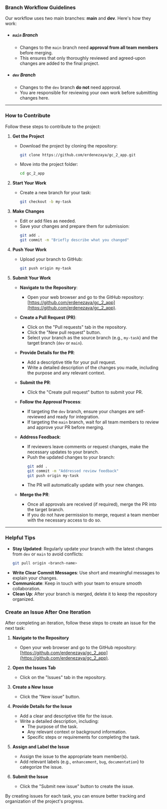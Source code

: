 ### Branch Workflow Guidelines

Our workflow uses two main branches: **main** and **dev**. Here's how they work:

- ##### `main` Branch
    - Changes to the `main` branch need **approval from all team members** before merging.  
    - This ensures that only thoroughly reviewed and agreed-upon changes are added to the final project.  

- ##### `dev` Branch
    - Changes to the `dev` branch **do not** need approval.  
    - You are responsible for reviewing your own work before submitting changes here.  

---

### How to Contribute

Follow these steps to contribute to the project:

1. **Get the Project**  
    - Download the project by cloning the repository:  
      ```bash
      git clone https://github.com/erdenezaya/gc_2_app.git
      ```  
    - Move into the project folder:  
      ```bash
      cd gc_2_app
      ```

2. **Start Your Work**  
    - Create a new branch for your task:  
      ```bash
      git checkout -b my-task
      ```

3. **Make Changes**  
    - Edit or add files as needed.  
    - Save your changes and prepare them for submission:  
      ```bash
      git add .
      git commit -m "Briefly describe what you changed"
      ```

4. **Push Your Work**  
    - Upload your branch to GitHub:  
      ```bash
      git push origin my-task
      ```

5. **Submit Your Work**  
    - **Navigate to the Repository**:  
      - Open your web browser and go to the GitHub repository:  
        [https://github.com/erdenezaya/gc_2_app](https://github.com/erdenezaya/gc_2_app).  

    - **Create a Pull Request (PR)**:  
      - Click on the "Pull requests" tab in the repository.  
      - Click the "New pull request" button.  
      - Select your branch as the source branch (e.g., `my-task`) and the target branch (`dev` or `main`).  

    - **Provide Details for the PR**:  
      - Add a descriptive title for your pull request.  
      - Write a detailed description of the changes you made, including the purpose and any relevant context.  

    - **Submit the PR**:  
      - Click the "Create pull request" button to submit your PR.  

    - **Follow the Approval Process**:  
      - If targeting the `dev` branch, ensure your changes are self-reviewed and ready for integration.  
      - If targeting the `main` branch, wait for all team members to review and approve your PR before merging.  

    - **Address Feedback**:  
      - If reviewers leave comments or request changes, make the necessary updates to your branch.  
      - Push the updated changes to your branch:  
        ```bash
        git add .
        git commit -m "Addressed review feedback"
        git push origin my-task
        ```  
      - The PR will automatically update with your new changes.  

    - **Merge the PR**:  
      - Once all approvals are received (if required), merge the PR into the target branch.  
      - If you do not have permission to merge, request a team member with the necessary access to do so.  

---
### Helpful Tips
- **Stay Updated**: Regularly update your branch with the latest changes from `dev` or `main` to avoid conflicts:  
  ```bash
  git pull origin <branch-name>
  ```
- **Write Clear Commit Messages**: Use short and meaningful messages to explain your changes.  
- **Communicate**: Keep in touch with your team to ensure smooth collaboration.  
- **Clean Up**: After your branch is merged, delete it to keep the repository organized.  

### Create an Issue After One Iteration

After completing an iteration, follow these steps to create an issue for the next task:

1. **Navigate to the Repository**  
    - Open your web browser and go to the GitHub repository:  
      [https://github.com/erdenezaya/gc_2_app](https://github.com/erdenezaya/gc_2_app).  

2. **Open the Issues Tab**  
    - Click on the "Issues" tab in the repository.  

3. **Create a New Issue**  
    - Click the "New issue" button.  

4. **Provide Details for the Issue**  
    - Add a clear and descriptive title for the issue.  
    - Write a detailed description, including:  
      - The purpose of the task.  
      - Any relevant context or background information.  
      - Specific steps or requirements for completing the task.  

5. **Assign and Label the Issue**  
    - Assign the issue to the appropriate team member(s).  
    - Add relevant labels (e.g., `enhancement`, `bug`, `documentation`) to categorize the issue.  

6. **Submit the Issue**  
    - Click the "Submit new issue" button to create the issue.  

By creating issues for each task, you can ensure better tracking and organization of the project's progress.

